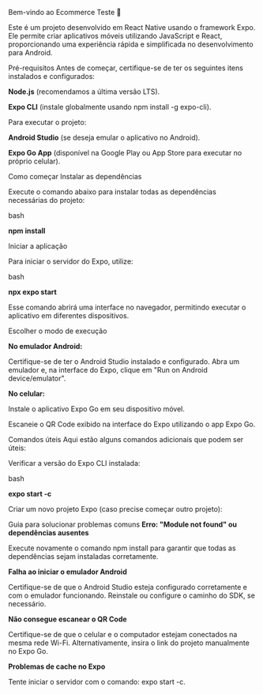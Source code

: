 Bem-vindo ao Ecommerce Teste 👋

Este é um projeto desenvolvido em React Native usando o framework Expo. 
Ele permite criar aplicativos móveis utilizando JavaScript e React, proporcionando uma experiência rápida e simplificada no desenvolvimento para Android.

Pré-requisitos
Antes de começar, certifique-se de ter os seguintes itens instalados e configurados:

   **Node.js** (recomendamos a última versão LTS).

   **Expo CLI** (instale globalmente usando npm install -g expo-cli).

Para executar o projeto:

   **Android Studio** (se deseja emular o aplicativo no Android).

   **Expo Go App** (disponível na Google Play ou App Store para executar no próprio celular).

Como começar
   Instalar as dependências

Execute o comando abaixo para instalar todas as dependências necessárias do projeto:

   bash
   
   **npm install**
   
   Iniciar a aplicação

Para iniciar o servidor do Expo, utilize:

   bash
   
   **npx expo start**
   
   Esse comando abrirá uma interface no navegador, permitindo executar o aplicativo em diferentes dispositivos.

Escolher o modo de execução

   **No emulador Android:**
   
   Certifique-se de ter o Android Studio instalado e configurado. Abra um emulador e, na interface do Expo, clique em "Run on Android device/emulator".
   
   **No celular:**
   
   Instale o aplicativo Expo Go em seu dispositivo móvel.
   
   Escaneie o QR Code exibido na interface do Expo utilizando o app Expo Go.

Comandos úteis
Aqui estão alguns comandos adicionais que podem ser úteis:

Verificar a versão do Expo CLI instalada:

bash

**expo start -c**

Criar um novo projeto Expo (caso precise começar outro projeto):

Guia para solucionar problemas comuns
   **Erro: "Module not found" ou dependências ausentes**
   
   Execute novamente o comando npm install para garantir que todas as dependências sejam instaladas corretamente.

   **Falha ao iniciar o emulador Android**

   Certifique-se de que o Android Studio esteja configurado corretamente e com o emulador funcionando. Reinstale ou configure o caminho do SDK, se necessário.

   **Não consegue escanear o QR Code**

   Certifique-se de que o celular e o computador estejam conectados na mesma rede Wi-Fi. Alternativamente, insira o link do projeto manualmente no Expo Go.

   **Problemas de cache no Expo**

   Tente iniciar o servidor com o comando: expo start -c.
